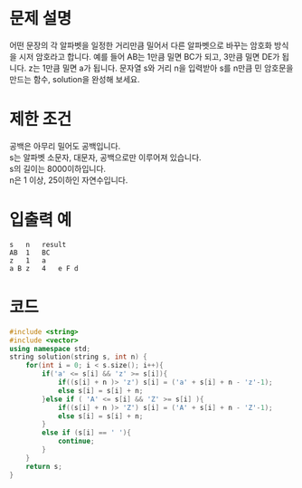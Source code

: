# 문제 설명
어떤 문장의 각 알파벳을 일정한 거리만큼 밀어서 다른 알파벳으로 바꾸는 암호화 방식을 시저 암호라고 합니다. 예를 들어 AB는 1만큼 밀면 BC가 되고, 3만큼 밀면 DE가 됩니다. z는 1만큼 밀면 a가 됩니다. 문자열 s와 거리 n을 입력받아 s를 n만큼 민 암호문을 만드는 함수, solution을 완성해 보세요.

# 제한 조건
공백은 아무리 밀어도 공백입니다.  
s는 알파벳 소문자, 대문자, 공백으로만 이루어져 있습니다.  
s의 길이는 8000이하입니다.  
n은 1 이상, 25이하인 자연수입니다.  
# 입출력 예
```
s	n	result
AB	1	BC
z	1	a
a B z	4	e F d
```

# 코드
```c++
#include <string>
#include <vector>
using namespace std;
string solution(string s, int n) {
    for(int i = 0; i < s.size(); i++){
        if('a' <= s[i] && 'z' >= s[i]){
            if((s[i] + n )> 'z') s[i] = ('a' + s[i] + n - 'z'-1); 
            else s[i] = s[i] + n;
        }else if ( 'A' <= s[i] && 'Z' >= s[i] ){
            if((s[i] + n )> 'Z') s[i] = ('A' + s[i] + n - 'Z'-1);
            else s[i] = s[i] + n;
        }
        else if (s[i] == ' '){
            continue;
        }
    }
    return s;
}
```
